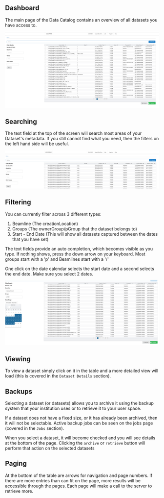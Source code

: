 ## Dashboard

The main page of the Data Catalog contains an overview of all datasets you have access to.


![dashboard](img/dashboard.png)

## Searching


The text field at the top of the screen will search most areas of your Dataset's metadata. If you still cannot find what you need, then the filters on the left hand side will be useful.

![search](img/search.png)

## Filtering

You can currently filter across 3 different types:
1. Beamline (The creationLocation)
2. Groups (The ownerGroup/pGroup that the dataset belongs to)
3. Start - End Date (This will show all datasets captured between the dates that you have set)

The text fields provide an auto completion, which becomes visible as you type. If nothing shows, press the down arrow on your keyboard. Most groups start with a 'p' and Beamlines start with a '/'

One click on the date calendar selects the start date and a second selects the end date. Make sure you select 2 dates.

![filters](img/filters.png)

## Viewing

To view a dataset simply click on it in the table and a more detailed view will load (this is covered in the `Dataset Details` section).


## Backups

Selecting a dataset (or datasets) allows you to archive it using the backup system that your institution uses or to retrieve it to your user space.

If a dataset does not have a fixed size, or it has already been archived, then it will not be selectable. Active backup jobs can be seen on the jobs page (covered in the `Jobs` section).

When you select a dataset, it will become checked and you will see details at the bottom of the page. Clicking the `archive` or `retrieve` button will perform that action on the selected datasets

## Paging

At the bottom of the table are arrows for navigation and page numbers. If there are more entries than can fit on the page, more results will be accessible through the pages. Each page will make a call to the server to retrieve more.
